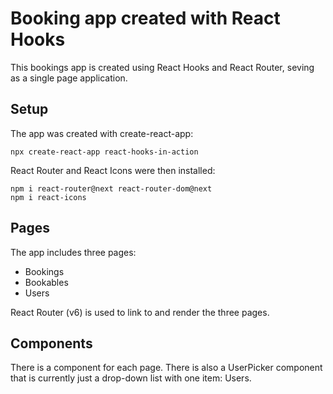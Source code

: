 # Booking app created with React Hooks
This bookings app is created using React Hooks and React Router, seving as a single page application.   

## Setup
The app was created with create-react-app:

    npx create-react-app react-hooks-in-action

React Router and React Icons were then installed:

    npm i react-router@next react-router-dom@next
    npm i react-icons
    

## Pages
The app includes three pages:
* Bookings
* Bookables
* Users

React Router (v6) is used to link to and render the three pages.

## Components
There is a component for each page. There is also a UserPicker component that is currently just a drop-down list with one item: Users.